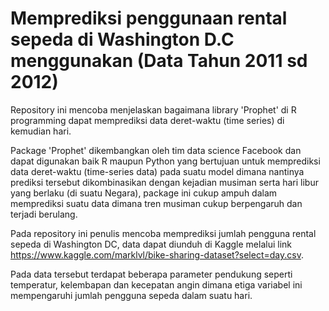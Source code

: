 # Memprediksi penggunaan rental sepeda di Washington D.C menggunakan (Data Tahun 2011 sd 2012)

Repository ini mencoba menjelaskan bagaimana library 'Prophet' di R programming dapat memprediksi data deret-waktu (time series) di kemudian hari.

Package 'Prophet' dikembangkan oleh tim data science Facebook dan dapat digunakan baik R maupun Python yang bertujuan untuk memprediksi data deret-waktu (time-series data) pada suatu model dimana nantinya prediksi tersebut dikombinasikan dengan kejadian musiman serta hari libur yang berlaku (di suatu Negara), package ini cukup ampuh dalam memprediksi suatu data dimana tren musiman cukup berpengaruh dan terjadi berulang. 

Pada repository ini penulis mencoba memprediksi jumlah pengguna rental sepeda di Washington DC, data dapat diunduh di Kaggle melalui link https://www.kaggle.com/marklvl/bike-sharing-dataset?select=day.csv.

Pada data tersebut terdapat beberapa parameter pendukung seperti temperatur, kelembapan dan kecepatan angin dimana etiga variabel ini mempengaruhi jumlah pengguna sepeda dalam suatu hari. 
